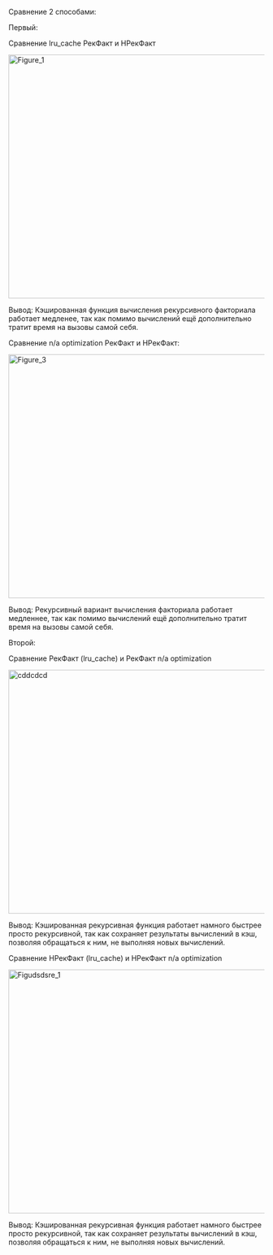 Сравнение 2 способами: 

Первый:

Сравнение lru_cache РекФакт и НРекФакт


<img width="640" height="480" alt="Figure_1" src="https://github.com/user-attachments/assets/8c0fe3ed-8ff3-40fc-a89c-b4a9ba6e3bf4" />


Вывод: Кэшированная функция вычисления рекурсивного факториала работает медленее, так как помимо вычислений ещё дополнительно тратит время на вызовы самой себя.

Сравнение n/a optimization РекФакт и НРекФакт️:


<img width="640" height="480" alt="Figure_3" src="https://github.com/user-attachments/assets/17b069ce-6b03-4542-90c2-c5ab9282b312" />


Вывод: Рекурcивный вариант вычисления факториала работает медленнее, так как помимо вычислений ещё дополнительно тратит время на вызовы самой себя.

Второй:

Сравнение РекФакт (lru_cache) и РекФакт n/a optimization


<img width="640" height="480" alt="cddcdcd" src="https://github.com/user-attachments/assets/495b447d-a017-45f9-823e-d578f322f5b5" />




Вывод: Кэшированная рекурсивная функция работает намного быстрее просто рекурсивной, так как сохраняет результаты вычислений в кэш, позволяя обращаться к ним, не выполняя новых вычислений.

Сравнение НРекФакт (lru_cache) и НРекФакт n/a optimization


<img width="640" height="480" alt="Figudsdsre_1" src="https://github.com/user-attachments/assets/83f73c02-5679-4f54-9683-6644a90698e2" />


Вывод: Кэшированная рекурсивная функция работает намного быстрее просто рекурсивной, так как сохраняет результаты вычислений в кэш, позволяя обращаться к ним, не выполняя новых вычислений.



